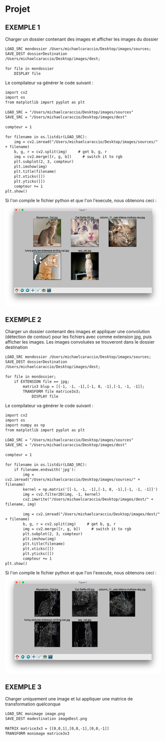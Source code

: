# Projet
## EXEMPLE 1
Charger un dossier contenant des images et afficher les images du dossier
```
LOAD_SRC mondossier /Users/michaelcaraccio/Desktop/images/sources;
SAVE_DEST dossierDestination /Users/michaelcaraccio/Desktop/images/dest;

for file in mondossier
	DISPLAY file
```

Le compilateur va générer le code suivant :
```
import cv2
import os
from matplotlib import pyplot as plt

LOAD_SRC = "/Users/michaelcaraccio/Desktop/images/sources"
SAVE_SRC = "/Users/michaelcaraccio/Desktop/images/dest"

compteur = 1

for filename in os.listdir(LOAD_SRC):
	img = cv2.imread("/Users/michaelcaraccio/Desktop/images/sources/" + filename)
	b, g, r = cv2.split(img)     # get b, g, r
	img = cv2.merge([r, g, b])     # switch it to rgb
	plt.subplot(2, 3, compteur)
	plt.imshow(img)
	plt.title(filename)
	plt.xticks([])
	plt.yticks([])
	compteur += 1
plt.show()
```

Si l'on compile le fichier python et que l'on l'execute, nous obtenons ceci :
![image result 1](https://raw.githubusercontent.com/MichaelCaraccio/CompilerForPythonOpenCV/master/images/compilation_result_1.png)


## EXEMPLE 2
Charger un dossier contenant des images et appliquer une convolution (détection de contour) pour les fichiers avec comme extension jpg, puis afficher les images. Les images convoluées se trouveront dans le dossier destination
```
LOAD_SRC mondossier /Users/michaelcaraccio/Desktop/images/sources;
SAVE_DEST dossierDestination /Users/michaelcaraccio/Desktop/images/dest;

for file in mondossier;
    if EXTENSION file == jpg;
		matrix3 blup = [[-1, -1, -1],[-1, 8, -1],[-1, -1, -1]];
		TRANSFORM file matrice3x3;
        	DISPLAY file
```

Le compilateur va générer le code suivant :
```
import cv2
import os
import numpy as np
from matplotlib import pyplot as plt

LOAD_SRC = "/Users/michaelcaraccio/Desktop/images/sources"
SAVE_SRC = "/Users/michaelcaraccio/Desktop/images/dest"

compteur = 1

for filename in os.listdir(LOAD_SRC):
	if filename.endswith('jpg'):
		img = cv2.imread("/Users/michaelcaraccio/Desktop/images/sources/" + filename)
		kernel = np.matrix('[[-1, -1, -1],[-1, 8, -1],[-1, -1, -1]]')
		img = cv2.filter2D(img, -1, kernel)
		cv2.imwrite("/Users/michaelcaraccio/Desktop/images/dest/" + filename, img)

		img = cv2.imread("/Users/michaelcaraccio/Desktop/images/dest/" + filename)
		b, g, r = cv2.split(img)     # get b, g, r
		img = cv2.merge([r, g, b])     # switch it to rgb
		plt.subplot(2, 3, compteur)
		plt.imshow(img)
		plt.title(filename)
		plt.xticks([])
		plt.yticks([])
		compteur += 1
plt.show()
```

Si l'on compile le fichier python et que l'on l'execute, nous obtenons ceci :
![image result 2](https://raw.githubusercontent.com/MichaelCaraccio/CompilerForPythonOpenCV/master/images/compilation_result_2.png)


## EXEMPLE 3
Charger uniquement une image et lui appliquer une matrice de transformation quelconque
```
LOAD_SRC monimage image.png
SAVE_DEST madestination imageDest.png

MATRIX matrice3x3 = [[0,0,1],[0,0,-1],[0,0,-1]]
TRANSFORM monimage matrice3x3
```

